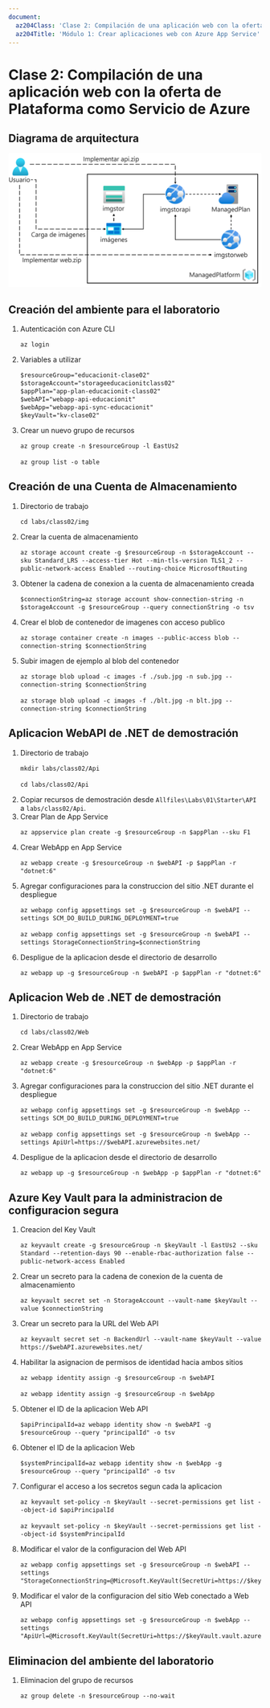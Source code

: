 ```yaml
---
document:
  az204Class: 'Clase 2: Compilación de una aplicación web con la oferta de Plataforma como Servicio de Azure'
  az204Title: 'Módulo 1: Crear aplicaciones web con Azure App Service'
---
```


# Clase 2: Compilación de una aplicación web con la oferta de Plataforma como Servicio de Azure

## Diagrama de arquitectura

![Diagrama de arquitectura que muestra un usuario que compila una aplicación web en la oferta de Azure con Plataforma como Servicio](../img/Lab01-Diagram.png)

## Creación del ambiente para el laboratorio

1. Autenticación con Azure CLI
    ```pwsh
    az login
    ```
1. Variables a utilizar

    ```pwsh
    $resourceGroup="educacionit-clase02"
    $storageAccount="storageeducacionitclass02"
    $appPlan="app-plan-educacionit-class02"
    $webAPI="webapp-api-educacionit"
    $webApp="webapp-api-sync-educacionit"
    $keyVault="kv-clase02"
    ```
1. Crear un nuevo grupo de recursos
    ```pwsh
    az group create -n $resourceGroup -l EastUs2

    az group list -o table
    ```

## Creación de una Cuenta de Almacenamiento

1. Directorio de trabajo
    ```pwsh
    cd labs/class02/img
    ```
1. Crear la cuenta de almacenamiento
    ```pwsh
    az storage account create -g $resourceGroup -n $storageAccount --sku Standard_LRS --access-tier Hot --min-tls-version TLS1_2 --public-network-access Enabled --routing-choice MicrosoftRouting
    ```
1. Obtener la cadena de conexion a la cuenta de almacenamiento creada
    ```pwsh
    $connectionString=az storage account show-connection-string -n $storageAccount -g $resourceGroup --query connectionString -o tsv
    ```
1. Crear el blob de contenedor de imagenes con acceso publico
    ```pwsh
    az storage container create -n images --public-access blob --connection-string $connectionString
    ```
1. Subir imagen de ejemplo al blob del contenedor
    ```pwsh
    az storage blob upload -c images -f ./sub.jpg -n sub.jpg --connection-string $connectionString

    az storage blob upload -c images -f ./blt.jpg -n blt.jpg --connection-string $connectionString
    ```

## Aplicacion WebAPI de .NET de demostración

1. Directorio de trabajo
    ```pwsh
    mkdir labs/class02/Api

    cd labs/class02/Api
    ```
1. Copiar recursos de demostración desde `Allfiles\Labs\01\Starter\API` a `labs/class02/Api`.
1. Crear Plan de App Service
    ```pwsh
    az appservice plan create -g $resourceGroup -n $appPlan --sku F1
    ```
1. Crear WebApp en App Service
    ```pwsh
    az webapp create -g $resourceGroup -n $webAPI -p $appPlan -r "dotnet:6"
    ```
1. Agregar configuraciones para la construccion del sitio .NET durante el despliegue
    ```pwsh
    az webapp config appsettings set -g $resourceGroup -n $webAPI --settings SCM_DO_BUILD_DURING_DEPLOYMENT=true

    az webapp config appsettings set -g $resourceGroup -n $webAPI --settings StorageConnectionString=$connectionString
    ```
1. Despligue de la aplicacion desde el directorio de desarrollo
    ```pwsh
    az webapp up -g $resourceGroup -n $webAPI -p $appPlan -r "dotnet:6"
    ```

## Aplicacion Web de .NET de demostración

1. Directorio de trabajo
    ```pwsh
    cd labs/class02/Web
    ```
1. Crear WebApp en App Service
    ```pwsh
    az webapp create -g $resourceGroup -n $webApp -p $appPlan -r "dotnet:6"
    ```
1. Agregar configuraciones para la construccion del sitio .NET durante el despliegue
    ```pwsh
    az webapp config appsettings set -g $resourceGroup -n $webApp --settings SCM_DO_BUILD_DURING_DEPLOYMENT=true

    az webapp config appsettings set -g $resourceGroup -n $webApp --settings ApiUrl=https://$webAPI.azurewebsites.net/
    ```
1. Despligue de la aplicacion desde el directorio de desarrollo
    ```pwsh
    az webapp up -g $resourceGroup -n $webApp -p $appPlan -r "dotnet:6"
    ```

## Azure Key Vault para la administracion de configuracion segura

1. Creacion del Key Vault
    ```pwsh
    az keyvault create -g $resourceGroup -n $keyVault -l EastUs2 --sku Standard --retention-days 90 --enable-rbac-authorization false --public-network-access Enabled
    ```
1. Crear un secreto para la cadena de conexion de la cuenta de almacenamiento
    ```pwsh
    az keyvault secret set -n StorageAccount --vault-name $keyVault --value $connectionString
    ```
1. Crear un secreto para la URL del Web API
    ```pwsh
    az keyvault secret set -n BackendUrl --vault-name $keyVault --value https://$webAPI.azurewebsites.net/
    ```
1. Habilitar la asignacion de permisos de identidad hacia ambos sitios
    ```pwsh
    az webapp identity assign -g $resourceGroup -n $webAPI

    az webapp identity assign -g $resourceGroup -n $webApp
    ```
1. Obtener el ID de la aplicacion Web API
    ```pwsh
    $apiPrincipalId=az webapp identity show -n $webAPI -g $resourceGroup --query "principalId" -o tsv
    ```
1. Obtener el ID de la aplicacion Web
    ```pwsh
    $systemPrincipalId=az webapp identity show -n $webApp -g $resourceGroup --query "principalId" -o tsv
    ```
1. Configurar el acceso a los secretos segun cada la aplicacion
    ```pwsh
    az keyvault set-policy -n $keyVault --secret-permissions get list --object-id $apiPrincipalId

    az keyvault set-policy -n $keyVault --secret-permissions get list --object-id $systemPrincipalId
    ```
1. Modificar el valor de la configuracion del Web API
    ```pwsh
    az webapp config appsettings set -g $resourceGroup -n $webAPI --settings "StorageConnectionString=@Microsoft.KeyVault(SecretUri=https://$keyVault.vault.azure.net/secrets/StorageAccount)"
    ```
1. Modificar el valor de la configuracion del sitio Web conectado a Web API
    ```pwsh
    az webapp config appsettings set -g $resourceGroup -n $webApp --settings "ApiUrl=@Microsoft.KeyVault(SecretUri=https://$keyVault.vault.azure.net/secrets/BackendUrl)"
    ```

## Eliminacion del ambiente del laboratorio

1. Eliminacion del grupo de recursos
    ```pwsh
    az group delete -n $resourceGroup --no-wait
    ```
